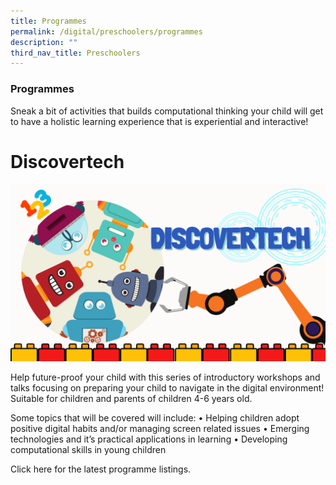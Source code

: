 ```yaml
---
title: Programmes
permalink: /digital/preschoolers/programmes
description: ""
third_nav_title: Preschoolers
---
```

### **Programmes**
Sneak a bit of activities that builds computational thinking your child will get to have a holistic learning experience that is experiential and interactive!

# Discovertech
![Alt text for image on Isomer site](/images/digital/Digital-Prog-Preschooler-01.png)

Help future-proof your child with this series of introductory workshops and talks focusing on preparing your child to navigate in the digital environment! Suitable for children and parents of children 4-6 years old.   
 
Some topics that will be covered will include: 
•	Helping children adopt positive digital habits and/or managing screen related issues 
•	Emerging technologies and it’s practical applications in learning 
•	Developing computational skills in young children 

Click here for the latest programme listings.